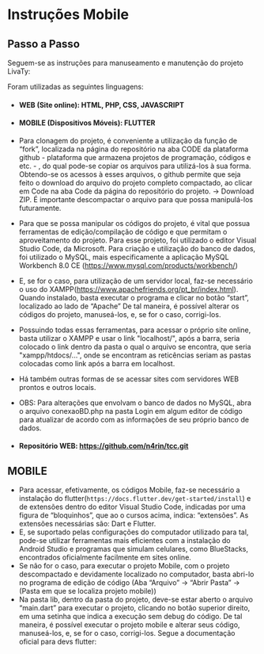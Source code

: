 # Instruções Mobile

## Passo a Passo
Seguem-se as instruções para manuseamento e manutenção do projeto LivaTy:

Foram utilizadas as seguintes linguagens:
* #### WEB (Site online): HTML, PHP, CSS, JAVASCRIPT  

* #### MOBILE (Dispositivos Móveis): FLUTTER

* Para clonagem do projeto, é conveniente a utilização da função de “fork”,  localizada na página do repositório na aba CODE da plataforma github - plataforma que armazena projetos de programação, códigos e etc. - , do qual pode-se copiar os arquivos para utilizá-los à sua forma.
Obtendo-se os acessos à esses arquivos, o github permite que seja feito o download do arquivo do projeto completo compactado, ao clicar em Code na aba Code da página do repositório do projeto. -> Download ZIP.
É importante descompactar o arquivo para que possa manipulá-los futuramente.
* Para que se possa manipular os códigos do projeto, é vital que possua ferramentas de edição/compilação de código e que permitam o aproveitamento do projeto.
Para esse projeto, foi utilizado o editor Visual Studio Code, da Microsoft. 
Para criação e utilização do banco de dados, foi utilizado o MySQL, mais especificamente a aplicação MySQL Workbench 8.0 CE (https://www.mysql.com/products/workbench/)
* E, se for o caso, para utilização de um servidor local, faz-se necessário o uso do XAMPP(https://www.apachefriends.org/pt_br/index.html). Quando instalado, basta executar o programa e clicar no botão “start”, localizado ao lado de “Apache”
De tal maneira, é possível alterar os códigos do projeto, manuseá-los, e, se for o caso, corrigi-los.
* Possuindo todas essas ferramentas, para acessar o próprio site online, basta utilizar o XAMPP e usar o link "localhost/", após a barra, seria colocado o link dentro da pasta o qual o arquivo se encontra, que seria "xampp/htdocs/...", onde se encontram as reticências seriam as pastas colocadas como link após a barra em localhost.
* Há também outras formas de se acessar sites com servidores WEB prontos e outros locais. 

* OBS: Para alterações que envolvam o banco de dados no MySQL, abra o arquivo conexaoBD.php na pasta Login em algum editor de código para atualizar de acordo com as informações de seu próprio banco de dados.

* #### Repositório WEB: https://github.com/n4rin/tcc.git

## MOBILE
* Para acessar, efetivamente, os códigos Mobile, faz-se necessário a instalação do flutter(```https://docs.flutter.dev/get-started/install```) e de extensões dentro do editor Visual Studio Code, indicadas por uma figura de “bloquinhos”, que ao o cursos acima, indica: “extensões”. 
As extensões necessárias são: Dart e Flutter.
* E, se suportado pelas configurações do computador utilizado para tal, pode-se utilizar ferramentas mais eficientes com a instalação do Android Studio e programas que simulam celulares, como BlueStacks, encontrados oficialmente facilmente em sites online.
* Se não for o caso, para executar o projeto Mobile, com o projeto descompactado e devidamente localizado no computador, basta abri-lo no programa de edição de código (Aba “Arquivo” -> “Abrir Pasta” -> (Pasta em que se localiza projeto mobile))
* Na pasta lib, dentro da pasta do projeto, deve-se estar aberto o arquivo “main.dart” para executar o projeto, clicando no botão superior direito, em uma setinha que indica a execução sem debug do código. 
De tal maneira, é possível executar o projeto mobile e alterar seus código, manuseá-los, e, se for o caso, corrigi-los.
Segue a documentação oficial para devs flutter:
